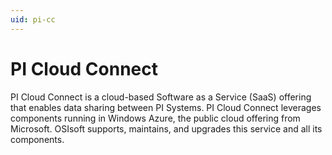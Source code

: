```yaml
---
uid: pi-cc
---
```


# PI Cloud Connect
   
PI Cloud Connect is a cloud-based Software as a Service (SaaS) offering that enables data sharing between PI Systems. PI Cloud Connect leverages components running in Windows Azure, the public cloud offering from Microsoft. OSIsoft supports, maintains, and upgrades this service and all its components.
